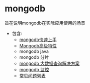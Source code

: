 # mongodb
旨在说明mongodb在实际应用使用的场景
* 包含:
  - [mongodb快速上手](Mongodb快速上手.md)
  - [Mongodb高级特性](Mongodb高级特性.md)
  - mongodb java
  - mongodb 分片
  - [mongodb 大数据查询解决方案](Mongodb大数据查询解决方案.md)
  - [mongodb 监控](Mongodb监控.md)
  - [常见问题列表](常见问题列表.md)
